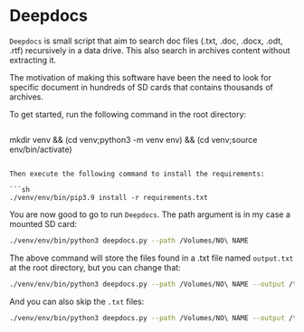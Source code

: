 # Deepdocs

`Deepdocs` is small script that aim to search doc files (.txt, .doc, .docx, .odt, .rtf) recursively in a data drive. This also search in archives content without extracting it.

The motivation of making this software have been the need to look for specific document in hundreds of SD cards that contains thousands of archives.

To get started, run the following command in the root directory:

>```
mkdir venv && (cd venv;python3 -m venv env) && (cd venv;source env/bin/activate)
```

Then execute the following command to install the requirements:

```sh
./venv/env/bin/pip3.9 install -r requirements.txt
```

You are now good to go to run `Deepdocs`. The path argument is in my case a mounted SD card:

```sh
./venv/env/bin/python3 deepdocs.py --path /Volumes/NO\ NAME
```

The above command will store the files found in a .txt file named `output.txt` at the root directory, but you can change that:

```sh
./venv/env/bin/python3 deepdocs.py --path /Volumes/NO\ NAME --output /tmp/anything.txt
```

And you can also skip the `.txt` files:

```sh
./venv/env/bin/python3 deepdocs.py --path /Volumes/NO\ NAME --output /tmp/anything.txt --skip-txt
```
